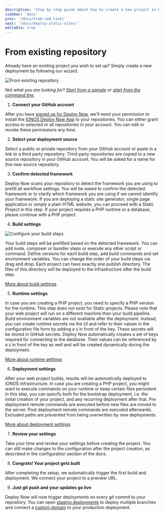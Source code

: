 ```yaml
---
description: 'Step by step guide about how to create a new project in Deploy Now when starting with an existing repository.'
sidebar: 'docs'
prev: '/docs/from-cmd-line/'
next: '/docs/deploy-static-sites/'
editable: true
---
```


# From existing repository

Already have an existing project you wish to set up? Simply create a new deployment by following our wizard.

![From existing repository](/03_From_existing_repository_flat.gif)

*Not what you are looking for? [Start from a sample](/docs/framework-samples/) or [start from the command line](/docs/from-cmd-line/).*

1. **Connect your GitHub account** 

After you have [signed up for Deploy Now](https://ionos.space/?utm_source=deploy-now-docs&utm_medium=doc-content&utm_campaign=setup-guides), we'll need your permission to install the [IONOS Deploy Now App](https://github.com/apps/ionos-deploy-now) to your repositories. You can either grant access to selected or all repositories in your account. You can edit or revoke these permissions any time.
    
2. **Select your deployment source**

Select a public or private repository from your GitHub account or paste in a link to a third party repository. Third party repositories are copied to a new source repository in your GitHub account. You will be asked for a name for this new source repository. 

3. **Confirm detected framework**

Deploy Now scans your repository to detect the framework you are using to prefill all workflow settings. You will be asked to confirm the detected framework or to clarify which framework you are using if we cannot identify your framework. If you are deploying a static site generator, single page application or simply a plain HTML website, you can proceed with a Static Project in this step. If your project requires a PHP runtime or a database, please continue with a PHP project.  
  
4. **Build settings**

![Configure your build steps](/02_From_sample_build_flat.gif)

Your build steps will be prefilled based on the detected framework. You can add node, composer or bundler steps or execute any other script or command. Define versions for each build step, add build commands and set environment variables. You can change the order of your build steps via drag and drop. Each project can have exactly one publish directory. The files of this directory will be deployed to the infrastructure after the build step.

[More about build settings](/docs/github-actions-customization)

5. **Runtime settings**

In case you are creating a PHP project, you need to specify a PHP version for the runtime. This step does not exist for Static projects. Please note that your web project will run on a different machine than your build pipeline. Build environment variables are not available after the deployment. Instead, you can create runtime secrets via the UI and refer to their values in the configuration file form by adding a `$` in front of the key. These secrets will be stored in GitHub secrets. Deploy Now automatically creates a set of keys required for connecting to the database. Their values can be referenced by a `$` in front of the key as well and will be created dynamically during the deployment.

[More about runtime settings](/docs/runtime-configuration)

6. **Deployment settings**

After your web project builds, results will be automatically deployed to IONOS infrastructure. In case you are creating a PHP project, you might want to execute commands on your runtime or keep certain files persistent. In this step, you can specify both for the bootstrap deployment, i.e. the initial creation of your project, and any recurring deployment after that. Pre deployment remote commands are executed before new files are moved to the server. Post deployment remote commands are executed afterwards. Excluded paths are prevented from being overwritten by new deployments.

[More about deployment settings](/docs/deployment-configuration)

7. **Review your settings** 

Take your time and review your settings before creating the project. You can still make changes to the configuration after the project creation, as described in the configuration section of the docs.

8. **Congrats! Your project gets built** 

After completing the setup, we automatically trigger the first build and deployment. We connect your project to a preview URL.

9. **Just git push and your updates go live** 

Deploy Now will now trigger deployments on every git commit to your repository. You can open [staging deployments](/docs/staging-deployments/) to deploy multiple branches and connect a [custom domain](/docs/domain-tls/) to your production deployment.
